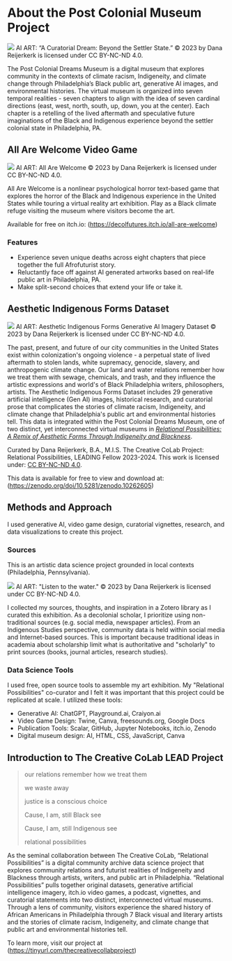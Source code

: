 # About the Post Colonial Museum Project
<img src="RelationalPossibilities/images/AboutPCDM.png">
AI ART: “A Curatorial Dream: Beyond the Settler State.” © 2023 by Dana Reijerkerk is licensed under CC BY-NC-ND 4.0. 

The Post Colonial Dreams Museum is a digital museum that explores community in the contexts of climate racism, Indigeneity, and climate change through Philadelphia’s Black public art, generative AI images, and environmental histories. The virtual museum is organized into seven temporal realities - seven chapters to align with the idea of seven cardinal directions (east, west, north, south, up, down, you at the center). Each chapter is a retelling of the lived aftermath and speculative future imaginations of the Black and Indigenous experience beyond the settler colonial state in Philadelphia, PA. 


## All Are Welcome Video Game
<img src="RelationalPossibilities/images/AllAreWelcomeTwineGameCover.png">
AI ART: All Are Welcome © 2023 by Dana Reijerkerk is licensed under CC BY-NC-ND 4.0. 

All Are Welcome is a nonlinear psychological horror text-based game that explores the horror of the Black and Indigenous experience in the United States while touring a virtual reality art exhibition. Play as a Black climate refuge visiting the museum where visitors become the art. 

Available for free on itch.io: (https://decolfutures.itch.io/all-are-welcome) 

### Features
- Experience seven unique deaths across eight chapters that piece together the full Afrofuturist story.
- Reluctantly face off against AI generated artworks based on real-life public art in Philadelphia, PA.
- Make split-second choices that extend your life or take it.

## Aesthetic Indigenous Forms Dataset
<img src="RelationalPossibilities/images/AIFDataSetCover_Version2.png">
AI ART: Aesthetic Indigenous Forms Generative AI Imagery Dataset © 2023 by Dana Reijerkerk is licensed under CC BY-NC-ND 4.0. 

The past, present, and future of our city communities in the United States exist within colonization's ongoing violence - a perpetual state of lived aftermath to stolen lands, white supremacy, genocide, slavery, and anthropogenic climate change. Our land and water relations remember how we treat them with sewage, chemicals, and trash, and they influence the artistic expressions and world's of Black Philadelphia writers, philosophers, artists. The Aesthetic Indigenous Forms Dataset includes 29 generative artificial intelligence (Gen AI) images, historical research, and curatorial prose that complicates the stories of climate racism, Indigeneity, and climate change that Philadelphia's public art and environmental histories tell. This data is integrated within the Post Colonial Dreams Museum, one of two distinct, yet interconnected virtual museums in [_Relational Possibilities: A Remix of Aesthetic Forms Through Indigeneity and Blackness_](https://tinyurl.com/thecreativecollabproject).

Curated by Dana Reijerkerk, B.A., M.I.S.
The Creative CoLab Project: Relational Possibilities, LEADING Fellow 2023-2024. 
This work is licensed under: [CC BY-NC-ND 4.0](https://creativecommons.org/licenses/by-nc-nd/4.0/). 

This data is available for free to view and download at: (https://zenodo.org/doi/10.5281/zenodo.10262605) 


## Methods and Approach
I used generative AI, video game design, curatorial vignettes, research, and data visualizations to create this project. 

### Sources 
This is an artistic data science project grounded in local contexts (Philadelphia, Pennsylvania).

<img src="RelationalPossibilities/images/Zotero Cover Art.png">
AI ART: "Listen to the water." © 2023 by Dana Reijerkerk is licensed under CC BY-NC-ND 4.0. 

I collected my sources, thoughts, and inspiration in a Zotero library as I curated this exhibition. As a decolonial scholar, I prioritize using non-traditional sources (e.g. social media, newspaper articles). From an Indigenous Studies perspective, community data is held within social media and Internet-based sources. This is important because traditional ideas in academia about scholarship limit what is authoritative and "scholarly" to print sources (books, journal articles, research studies).

### Data Science Tools
I used free, open source tools to assemble my art exhibition. My "Relational Possibilities" co-curator and I felt it was important that this project could be replicated at scale. I utilized these tools:
- Generative AI: ChatGPT, Playground.ai, Craiyon.ai
- Video Game Design: Twine, Canva, freesounds.org, Google Docs
- Publication Tools: Scalar, GitHub, Jupyter Notebooks, itch.io, Zenodo
- Digital museum design: AI, HTML, CSS, JavaScript, Canva

## Introduction to The Creative CoLab LEAD Project
> our relations remember how we treat them
> 
> we waste away
> 
> justice is a conscious choice
> 
> Cause, I am, still Black see
> 
> Cause, I am, still Indigenous see
> 
> relational possibilities

As the seminal collaboration between The Creative CoLab, “Relational Possibilities” is a digital community archive data science project that explores community relations and futurist realities of Indigeneity and Blackness through artists, writers, and public art in Philadelphia. “Relational Possibilities” pulls together original datasets, generative artificial intelligence imagery, itch.io video games, a podcast, vignettes, and curatorial statements into two distinct, interconnected virtual museums. Through a lens of community, visitors experience the shared history of African Americans in Philadelphia through 7 Black visual and literary artists and the stories of climate racism, Indigeneity, and climate change that public art and environmental histories tell. 

To learn more, visit our project at (https://tinyurl.com/thecreativecollabproject) 
